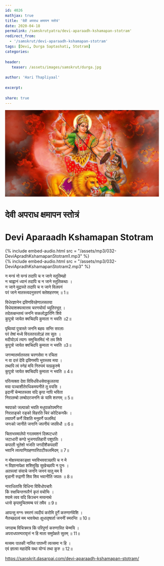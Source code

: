 ```yaml
---    
id: 4026    
mathjax: true    
title: 'देवी अपराध क्षमापन स्तोत्रं'    
date: 2020-04-18    
permalink: /samskrutyatra/devi-aparaadh-kshamapan-stotram'
redirect_from: 
  - '/samskrut/devi-aparaadh-kshamapan-stotram'
tags: [Devi, Durga Saptashati, Stotram]    
categories:    
    
header:    
   teaser: /assets/images/samskrut/durga.jpg    
    
author: 'Hari Thapliyaal'    
    
excerpt:    
    
share: true    
---    
```

    
![](/assets/images/samskrut/durga.jpg)    
    
# देवी अपराध क्षमापन स्तोत्रं    
# Devi Aparaadh Kshamapan Stotram    
    
{% include embed-audio.html src = "/assets/mp3/032-DeviApradhKshamapanStotram1.mp3" %}     
{% include embed-audio.html src = "/assets/mp3/032-DeviApradhKshamapanStotram2.mp3" %}     
    
न मन्त्रं नो यन्त्रं तदापि च न जाने स्तुतिमहो    
न चाह्वानं ध्यानं तदापि च न जाने स्तुतिकथाः ।    
न जाने मुद्रास्ते तदापि च न जाने विलपनं    
परं जाने मातस्त्वदनुसरणं क्लेशहरणम् ॥ 1॥    
    
विधेरज्ञानेन द्रविणविरहेणालसतया    
विधेयाशक्यत्वात्तव चरणयोर्या च्युतिरभूत् ।    
तदेतत्क्षन्तव्यं जननि सकलोद्धारिणि शिवे    
कुपुत्रो जायेत क्वचिदपि कुमाता न भवति ॥2॥    
    
पृथिव्यां पुत्रास्ते जननि बहवः सन्ति सरलाः    
परं तेषां मध्ये विरलतरलोऽहं तव सुतः ।    
मदीयोऽयं त्यागः समुचितमिदं नो तव शिवे    
कुपुत्रो जायेत क्वचिदपि कुमाता न भवति ॥3॥    
    
जगन्मातर्मातस्तव चरणसेवा न रचिता    
न वा दत्तं देवि द्रविणमपि भूयस्तव मया ।    
तथापि त्वं स्नेहं मयि निरुपमं यत्प्रकुरुषे    
कुपुत्रो जायेत क्वचिदपि कुमाता न भवति ॥ 4॥    
    
परित्यक्ता देवा विविधविधसेवाकुलतया    
मया पञ्चाशीतेरधिकमपनीते तु वयसि ।    
इदानीं चेन्मातस्तव यदि कृपा नापि भविता    
निरालम्बो लम्बोदरजननि कं यामि शरणम् ॥ 5॥    
    
श्र्वपाको जल्पाको भवति मधुपाकोपमगिरा    
निरातङ्को रङ्को विहरति चिरं कोटिकनकैः ।    
तवापर्णे कर्णे विशति मनुवर्णे फलमिदं    
जनःको जानीते जनानि जपनीयं जपविधौ ॥ 6॥    
    
चिताभस्मालेपो गरलमशनं दिक्पटधरो    
जटाधारी कण्ठे भुजगपतिहारी पशुपतिः ।    
कपाली भूतेशो भजति जगदीशैकपदवीं    
भवानि त्वत्पाणिग्रहणपरिपाटीफलमिदम् ॥ 7॥    
    
न मोक्षस्याकाङ्क्षा भवविभववाञ्छापि च न मे    
न विज्ञानापेक्षा शशिमुखि सुखेच्छापि न पुनः ।    
अतस्त्वां संयाचे जननि जननं यातु मम वै    
मृडानी रुद्राणी शिव शिव भवानीति जपतः ॥ 8॥    
    
नाराधितासि विधिना विविधोपचारैः    
किं रुक्षचिन्तनपरैर्न कृतं वचोभिः ।    
श्यामे त्वव यदि किञ्चन मय्यनाथे    
धत्से कृपामुचितमम्ब परं तवैव ॥ 9॥    
    
आपत्सु मग्नः स्मरणं त्वदीयं करोमि दुर्गे करुणार्णवेशि ।    
नैतच्छठत्वं मम भावयेथाः क्षुधातृषार्ता जननीं स्मरन्ति ॥ 10॥    
    
जगदम्ब विचित्रमत्र किं परिपूर्णा करुणास्ति चेन्मयि ।    
अपराधपरम्परावृत्तं न हि माता समुपेक्षते सुतम् ॥ 11॥    
    
मत्समः पातकी नास्ति पापघ्नी त्वत्समा न हि ।    
एवं ज्ञात्वा महादेवि यथा योग्यं तथा कुरु ॥ 12॥    
    
https://sanskrit.dasarpai.com/devi-aparaadh-kshamapan-stotram/